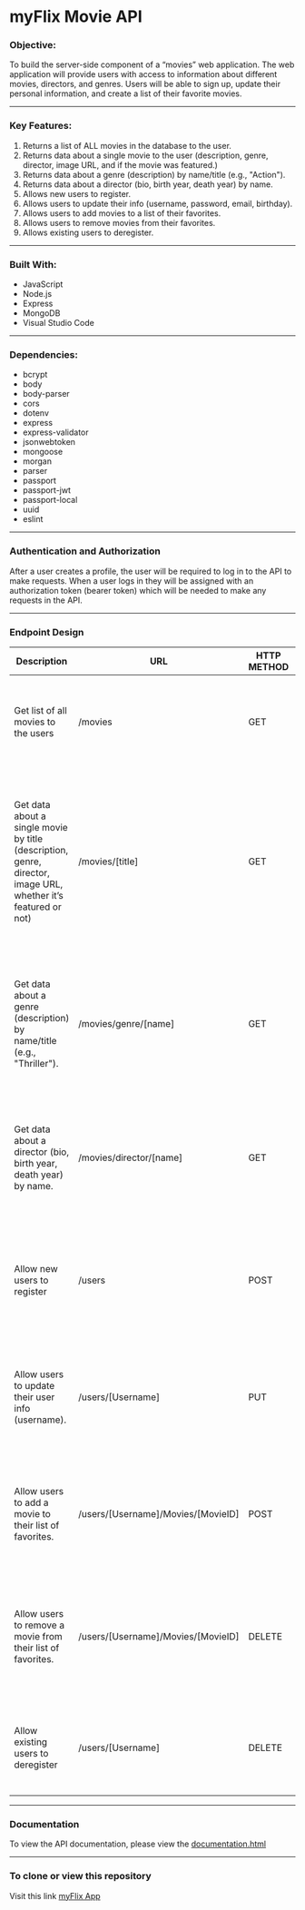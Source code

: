# **myFlix Movie API**

### **Objective:**

To build the server-side component of a “movies” web application. The web
application will provide users with access to information about different
movies, directors, and genres. Users will be able to sign up, update their
personal information, and create a list of their favorite movies.

---

### **Key Features:**

1. Returns a list of ALL movies in the database to the user.
2. Returns data about a single movie to the user (description, genre, director, image URL, and if the movie was featured.)
3. Returns data about a genre (description) by name/title (e.g., "Action").
4. Returns data about a director (bio, birth year, death year) by name.
5. Allows new users to register.
6. Allows users to update their info (username, password, email, birthday).
7. Allows users to add movies to a list of their favorites.
8. Allows users to remove movies from their favorites.
9. Allows existing users to deregister.

---

### **Built With:**

- JavaScript
- Node.js
- Express
- MongoDB
- Visual Studio Code

---

### **Dependencies:**

- bcrypt
- body
- body-parser
- cors
- dotenv
- express
- express-validator
- jsonwebtoken
- mongoose
- morgan
- parser
- passport
- passport-jwt
- passport-local
- uuid
- eslint

---

### **Authentication and Authorization**

After a user creates a profile, the user will be required to log in to the API to make requests. When a user logs in they will be assigned with an authorization token (bearer token) which will be needed to make any requests in the API.

---

### **Endpoint Design**

**Description** | **URL** | **HTTP METHOD** | **Request** | **Response**
--- | --- | --- | --- | ---
Get list of all movies to the users | /movies | GET | none | A JSON object holding data about all the movies. <a href="img/GET_AllMovies.png" target="_blank">View example 
Get data about a single movie by title (description, genre, director, image URL, whether it’s featured or not) | /movies/[title] | GET | none | A JSON object holding data about a single movie containing the title, description, genre, director, image, and if it is featured. <a href="img/GET_SingleMovie.png" target="_blank">View example
Get data about a genre (description) by name/title (e.g., "Thriller"). | /movies/genre/[name] | GET | none | A JSON object holding data about a movie genre containing the name and description. <a href="img/GET_Genre.png" target="_blank">View example
Get data about a director (bio, birth year, death year) by name. | /movies/director/[name] | GET | /movies/director/:name | A JSON object holding data about a movie director containing the name and bio. <a href="img/GET_Director.png" target="_blank">View example
Allow new users to register | /users | POST | A JSON object holding data about the user who registered. | A JSON object holding data from the information the user added. <a href="img/POST_NewUser.png" target="_blank">View example
Allow users to update their user info (username). | /users/[Username] | PUT | A JSON object holding data the user has updated. | A JSON object holding data from the information the user added. <a href="img/PUT_UserUpdate.png" target="_blank">View example
Allow users to add a movie to their list of favorites. | /users/[Username]/Movies/[MovieID] | POST | none | A JSON object holding data about the movies added to the users favorites list. <a href="img/POST_AddFavMovie.png" target="_blank">View example
Allow users to remove a movie from their list of favorites. | /users/[Username]/Movies/[MovieID] | DELETE | none | A JSON object holding data about the movie removed from the users favorites list. <a href="img/DELETE_RemoveFavMovie.png" target="_blank">View example
Allow existing users to deregister | /users/[Username] | DELETE | none | Returns the response "Username" account was removed. <a href="img/DELETE_Deregister.png" target="_blank">View example

---

### **Documentation** 

To view the API documentation, please view the [documentation.html](https://myflix-2388-app.herokuapp.com/documentation.html)

---

### **To clone or view this repository**

Visit this link [myFlix App](https://myflix-2388-app.herokuapp.com/documentation.html)



